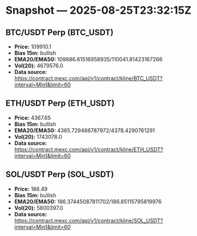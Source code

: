 # Snapshot — 2025-08-25T23:32:15Z

## BTC/USDT Perp (BTC_USDT)
- **Price:** 109910.1
- **Bias 15m:** bullish
- **EMA20/EMA50:** 109886.61516958935/110041.81423167266
- **Vol(20):** 4679576.0
- **Data source:** https://contract.mexc.com/api/v1/contract/kline/BTC_USDT?interval=Min1&limit=60

## ETH/USDT Perp (ETH_USDT)
- **Price:** 4367.65
- **Bias 15m:** bullish
- **EMA20/EMA50:** 4365.729466787972/4378.4290761291
- **Vol(20):** 1743078.0
- **Data source:** https://contract.mexc.com/api/v1/contract/kline/ETH_USDT?interval=Min1&limit=60

## SOL/USDT Perp (SOL_USDT)
- **Price:** 186.49
- **Bias 15m:** bullish
- **EMA20/EMA50:** 186.37445087811702/186.85115795819976
- **Vol(20):** 5800397.0
- **Data source:** https://contract.mexc.com/api/v1/contract/kline/SOL_USDT?interval=Min1&limit=60
